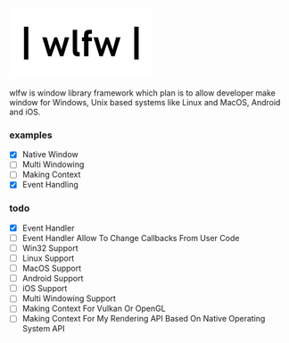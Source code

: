 ![wlfw logo](https://github.com/eUltrabyte/wlfw/blob/dev/wlfw.png?raw=true "wlfw logo")

wlfw is window library framework which plan is to allow developer make window for Windows, Unix based systems like Linux and MacOS, Android and iOS.

### examples
- [x] Native Window
- [ ] Multi Windowing
- [ ] Making Context
- [x] Event Handling

### todo
- [x] Event Handler
- [ ] Event Handler Allow To Change Callbacks From User Code
- [ ] Win32 Support
- [ ] Linux Support
- [ ] MacOS Support
- [ ] Android Support
- [ ] iOS Support
- [ ] Multi Windowing Support
- [ ] Making Context For Vulkan Or OpenGL
- [ ] Making Context For My Rendering API Based On Native Operating System API